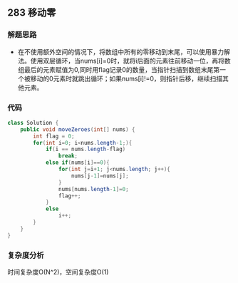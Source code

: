 ## 283 移动零
### 解题思路
* 在不使用额外空间的情况下，将数组中所有的零移动到末尾，可以使用暴力解法。使用双层循环，当nums[i]=0时，就将i后面的元素往前移动一位，再将数组最后的元素赋值为0,同时用flag记录0的数量，当指针扫描到数组末尾第一个被移动的0元素时就跳出循环；如果nums[i]!=0，则指针后移，继续扫描其他元素。
### 代码
```java
class Solution {
    public void moveZeroes(int[] nums) {
        int flag = 0;
        for(int i=0; i<nums.length-1;){
            if(i == nums.length-flag)
                break;
            else if(nums[i]==0){
                for(int j=i+1; j<nums.length; j++){
                    nums[j-1]=nums[j];
                }
                nums[nums.length-1]=0;
                flag++;
            }
            else
                i++;
        }
    }
}
```
### 复杂度分析
时间复杂度O(N^2)，空间复杂度O(1)